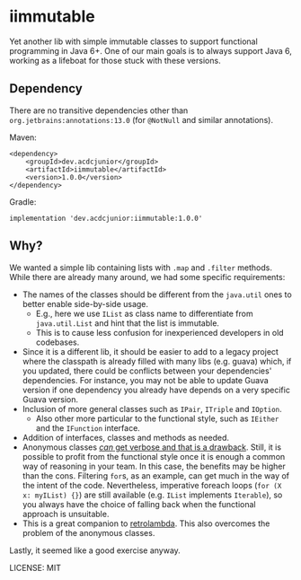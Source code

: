 # iimmutable

Yet another lib with simple immutable classes to support functional programming in Java 6+.
One of our main goals is to always support Java 6, working as a lifeboat for those stuck with these versions.

## Dependency

There are no transitive dependencies other than `org.jetbrains:annotations:13.0` (for `@NotNull` and similar annotations).

Maven:

    <dependency>
        <groupId>dev.acdcjunior</groupId>
        <artifactId>iimmutable</artifactId>
        <version>1.0.0</version>
    </dependency>
    
Gradle:

    implementation 'dev.acdcjunior:iimmutable:1.0.0'


## Why?

We wanted a simple lib containing lists with `.map` and `.filter` methods. While there are
already many around, we had some specific requirements: 

- The names of the classes should be different from the `java.util` ones to better enable side-by-side usage.
    - E.g., here we use `IList` as class name to differentiate from `java.util.List` and hint that the list is immutable.
    - This is to cause less confusion for inexperienced developers in old codebases.
- Since it is a different lib, it should be easier to add to a legacy project where the classpath is already filled
  with many libs (e.g. guava) which, if you updated, there could be conflicts between your dependencies' dependencies.
  For instance, you may not be able to update Guava version if one dependency you already have depends on a very specific
  Guava version.
- Inclusion of more general classes such as `IPair`, `ITriple` and `IOption`.
    - Also other more particular to the functional style, such as `IEither` and the `IFunction` interface.
- Addition of interfaces, classes and methods as needed.
- Anonymous classes [_can_ get verbose and that is a drawback][guava-functional]. Still, it is possible to
 profit from the functional style once it is enough a common way of reasoning in your team. In this case, the benefits
 may be higher than the cons. Filtering `for`s, as an example, can get much in the way of the intent of the
 code. Nevertheless, imperative foreach loops (`for (X x: myIList) {}`) are still available (e.g. `IList` implements `Iterable`), so
 you always have the choice of falling back when the functional approach is unsuitable.
- This is a great companion to [retrolambda][retrolambda]. This also overcomes the problem of the anonymous classes.

Lastly, it seemed like a good exercise anyway.

LICENSE: MIT

[guava-functional]: https://github.com/google/guava/wiki/FunctionalExplained#Caveats
[retrolambda]: https://github.com/luontola/retrolambda